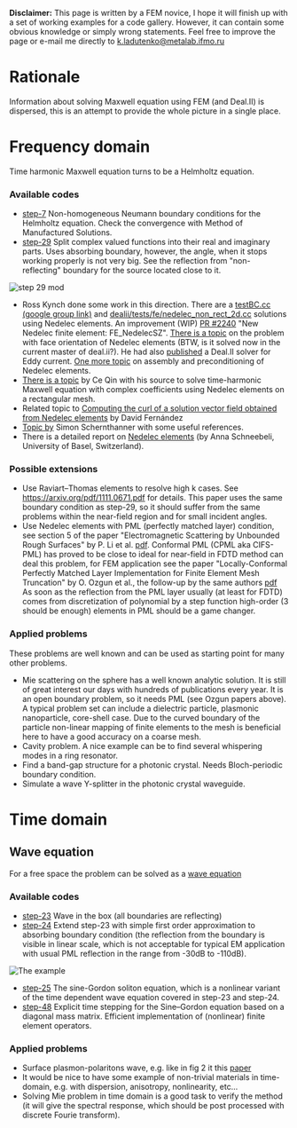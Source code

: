 **Disclaimer:** This page is written by a FEM novice, I hope it will finish up with a set of working examples for a code gallery. However, it can contain some obvious knowledge or simply wrong statements. Feel free to improve the page or e-mail me directly to k.ladutenko@metalab.ifmo.ru

# Rationale

Information about solving Maxwell equation using FEM (and Deal.II) is dispersed, this is an attempt to provide the whole picture in a single place.

# Frequency domain
Time harmonic Maxwell equation turns to be a Helmholtz equation.

### Available codes

* [step-7](http://dealii.org/developer/doxygen/deal.II/step_7.html) Non-homogeneous Neumann boundary conditions for the Helmholtz equation. Check the convergence with Method of Manufactured Solutions.
* [step-29](http://dealii.org/developer/doxygen/deal.II/step_29.html) Split complex valued functions into their real and imaginary parts. Uses absorbing boundary, however, the angle, when it stops working properly is not very big. See the reflection from "non-reflecting" boundary for the source located close to it.

 ![step 29 mod](https://docs.google.com/uc?authuser=0&id=0B7jg2ikAVgGLRXRRREZSX2F1MTg&export=download)
* Ross Kynch done some work in this direction. There are a [testBC.cc (google group link)](https://groups.google.com/d/msg/dealii/ZJqmZgObysw/RfyFkbY0D9AJ) and [dealii/tests/fe/nedelec_non_rect_2d.cc](https://github.com/dealii/dealii/blob/master/tests/fe/nedelec_non_rect_2d.cc) solutions using Nedelec elements. 
An improvement (WIP) [PR #2240](https://github.com/dealii/dealii/pull/2240) "New Nedelec finite element: FE_NedelecSZ". [There is a topic](https://groups.google.com/d/msg/dealii/1g3YSUdPSGY/0oW3upegbqMJ) on the problem with face orientation of Nedelec elements (BTW, is it solved now in the current master of deal.ii?). He had also [published](https://github.com/rosskynch/MIT_Forward) a Deal.II solver for Eddy current. [One more topic](https://groups.google.com/d/msg/dealii/odXjp7U3y0s/qXjYyWAefhIJ) on assembly and preconditioning of Nedelec elements.
* [There is a topic](https://groups.google.com/d/msg/dealii/8SbZ04qLwdQ/UReeEYmUFsAJ) by Ce Qin with his source to solve time-harmonic Maxwell equation with complex coefficients using Nedelec elements on a rectangular mesh.
* Related topic to [Computing the curl of a solution vector field obtained from Nedelec elements](https://groups.google.com/d/msg/dealii/iWrNRAH8b6o/GHmCs2oLmtUJ) by David Fernández 
* [Topic by](https://groups.google.com/d/msg/dealii/xpW2-h326Bs/5Nhj9TzHKlgJ) Simon Schernthanner with some useful references.
* There is a  detailed report on [Nedelec elements](http://www.dealii.org/reports/nedelec/nedelec.pdf) (by Anna Schneebeli, University of Basel, Switzerland).   

### Possible extensions

* Use Raviart–Thomas elements to resolve high k cases. See https://arxiv.org/pdf/1111.0671.pdf for details. This paper uses the same boundary condition as step-29, so it should suffer from the same problems within the near-field region and for small incident angles.
* Use Nedelec elements with PML (perfectly matched layer) condition, see section 5 of the paper "Electromagnetic Scattering by Unbounded Rough Surfaces" by P. Li et al. [pdf](https://www.math.purdue.edu/~lipeijun/paper/2011/Li_Wu_Zheng_SIMA_2011.pdf). Conformal PML (CPML aka CIFS-PML) has proved to be close to ideal for near-field in FDTD method can deal this problem, for FEM application see the paper "Locally-Conformal Perfectly Matched Layer Implementation for Finite Element Mesh Truncation" by O. Ozgun et al., the follow-up by the same authors [pdf](http://journals.tubitak.gov.tr/elektrik/issues/elk-08-16-1/elk-16-1-6-0802-3.pdf) As soon as the reflection from the PML layer usually (at least for FDTD) comes from discretization of polynomial by a step function high-order (3 should be enough) elements in PML should be a game changer.

### Applied problems 

These problems are well known and can be used as starting point for many other problems. 
          
* Mie scattering on the sphere has a well known analytic solution. It is still of great interest our days with hundreds of publications every year. It is an open boundary problem, so it needs PML (see Ozgun papers above). A typical problem set can include a dielectric particle, plasmonic nanoparticle, core-shell case. Due to the curved boundary of the particle non-linear mapping of finite elements to the mesh is beneficial here to have a good accuracy on a coarse mesh.
* Cavity problem. A nice example can be to find several whispering modes in a ring resonator.
* Find a band-gap structure for a photonic crystal. Needs Bloch-periodic boundary condition.
* Simulate a wave Y-splitter in the photonic crystal waveguide.


# Time domain

## Wave equation
For a free space the problem can be solved as a [wave equation](https://en.wikipedia.org/wiki/Electromagnetic_wave_equation) 

### Available codes
* [step-23](http://dealii.org/developer/doxygen/deal.II/step_23.html) Wave in the box (all boundaries are reflecting)
* [step-24](http://dealii.org/developer/doxygen/deal.II/step_24.html) Extend step-23 with simple first order approximation to absorbing boundary condition (the reflection from the boundary is visible in linear scale, which is not acceptable for typical EM application with usual PML reflection in the range from -30dB to -110dB). 

![The example](https://docs.google.com/uc?authuser=0&id=0B7jg2ikAVgGLYldpN1VKVzdwcTA&export=download)

* [step-25](http://dealii.org/developer/doxygen/deal.II/step_25.html) The sine-Gordon soliton equation, which is a nonlinear variant of the time dependent wave equation covered in step-23 and step-24.
* [step-48](http://dealii.org/developer/doxygen/deal.II/step_48.html) Explicit time stepping for the Sine–Gordon equation based on a diagonal mass matrix. Efficient implementation of (nonlinear) finite element operators.

### Applied problems

* Surface plasmon-polaritons wave, e.g. like in fig 2 it this [paper](http://iopscience.iop.org/article/10.1088/1367-2630/10/3/033035)
* It would be nice to have some example of non-trivial materials in time-domain, e.g. with dispersion, anisotropy, nonlinearity, etc...
* Solving Mie problem in time domain is a good task to verify the method (it will give the spectral response, which should be post processed with discrete Fourie transform).